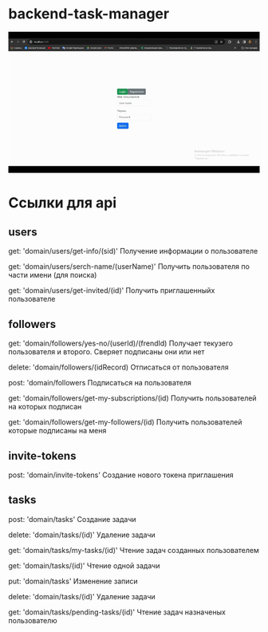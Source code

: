 # backend-task-manager

  [![Альтернативный текст](./docs/TaskManager-ezgif.com-video-to-gif-converter.gif)](https://youtu.be/U5bV3HRUv2E)


# Ссылки для api

## users
get: 'domain/users/get-info/(sid)' Получение информации о пользователе

get: 'domain/users/serch-name/(userName)' Получить пользователя по части имени (для поиска)

get: 'domain/users/get-invited/(id)' Получить приглашенныйх пользователе

## followers
get: 'domain/followers/yes-no/(userId)/(frendId) Получает текузего пользователя и второго. Сверяет подписаны они или нет

delete: 'domain/followers/(idRecord) Отписаться от пользователя

post: 'domain/followers  Подписаться на пользователя

get: 'domain/followers/get-my-subscriptions/(id) Получить пользователей на которых подписан

get: 'domain/followers/get-my-followers/(id) Получить пользователей которые подписаны на меня

## invite-tokens
post: 'domain/invite-tokens' Создание нового токена приглашения

## tasks
post: 'domain/tasks' Создание задачи

delete: 'domain/tasks/(id)' Удаление задачи

get: 'domain/tasks/my-tasks/(id)' Чтение задач созданных пользователем

get: 'domain/tasks/(id)' Чтение одной задачи

put: 'domain/tasks' Изменение записи

delete: 'domain/tasks/(id)' Удаление задачи

get: 'domain/tasks/pending-tasks/(id)' Чтение задач назначеных пользователю







